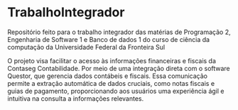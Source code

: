 # TrabalhoIntegrador
Repositório feito para o trabalho integrador das matérias de Programação 2, Engenharia de Software 1 e Banco de dados 1 do curso de ciência da computação da Universidade Federal da Fronteira Sul

O projeto visa facilitar o acesso às informações financeiras e fiscais da Contaseg Contabilidade. Por meio de uma integração direta com o software Questor, que gerencia dados contábeis e fiscais. Essa comunicação permite a extração automática de dados cruciais, como notas fiscais e guias de pagamento, proporcionando aos usuários uma experiência ágil e intuitiva na consulta a informações relevantes.
